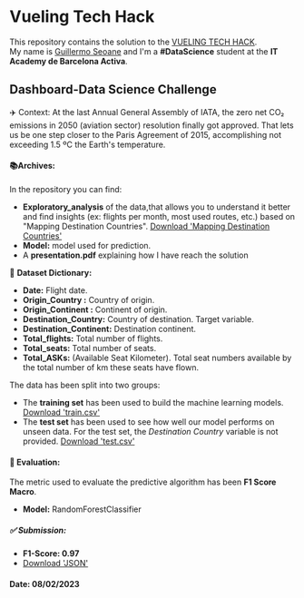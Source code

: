 # Vueling Tech Hack
This repository contains the solution to the [VUELING TECH HACK](https://nuwe.io/dev/competitions/vueling-tech-hack/dashboard-datascience-challenge).  
My name is [Guillermo Seoane](https://www.linkedin.com/in/guilleseoane/) and I'm a **#DataScience** student at the **IT Academy de Barcelona Activa**.

## Dashboard-Data Science Challenge

✈️ Context:
At the last Annual General Assembly of IATA, the zero net CO₂ emissions in 2050 (aviation sector) resolution finally got approved. That lets us be one step closer to the Paris Agreement of 2015, accomplishing not exceeding 1.5 ºC the Earth's temperature.

#### 📚**Archives:**  
In the repository you can find:
* **Exploratory_analysis** of the data,that allows you to understand it better and find insights (ex: flights per month, most used routes, etc.) based on "Mapping Destination Countries". [Download 'Mapping Destination Countries'](https://github.com/datagseoane/Vueling-Tech-Hack/blob/main/data/encode_countries.json)
* **Model:** model used for prediction.
* A **presentation.pdf** explaining how I have reach the solution

🦾 **Dataset Dictionary:**

* **Date:** Flight date.
* **Origin_Country :** Country of origin.
* **Origin_Continent :** Continent of origin.
* **Destination_Country:** Country of destination. Target variable.
* **Destination_Continent:** Destination continent.
* **Total_flights:** Total number of flights.
* **Total_seats:** Total number of seats.
* **Total_ASKs:** (Available Seat Kilometer). Total seat numbers available by the total number of km these seats have flown.

The data has been split into two groups:

* The **training set** has been used to build the machine learning models. [Download 'train.csv'](https://github.com/datagseoane/Vueling_Hack/blob/main/data/train.csv)
* The **test set** has been used to see how well our model performs on unseen data. For the test set, the *Destination Country* variable is not provided. [Download 'test.csv'](https://github.com/datagseoane/Vueling_Hack/blob/main/data/test.csv)

#### 📏 **Evaluation:**
The metric used to evaluate the predictive algorithm has been **F1 Score Macro**. 
* **Model:** RandomForestClassifier

##### ✅ Submission:
* **F1-Score: 0.97**
* [Download 'JSON'](https://github.com/datagseoane/Vueling_Hack/blob/main/predictions.json)

#### Date: 08/02/2023
